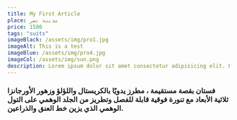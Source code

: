 ```yaml
---
title: My First Article
place: مدينة نصر
price: 1500
tags: "suits"
imageBlack: /assets/img/pro1.jpg
imageAlt: This is a test
imageBlue: /assets/img/pro4.jpg
imageCol: /assets/img/sun.png
description: Lorem ipsum dolor sit amet consectetur adipisicing elit. Perferendis accusantium sit illo neque rem omnis quaerat, nam similique vitae delectus ad magni vel quo maxime, magnam placeat. Reprehenderit, distinctio aliquam?
---
```


### فستان بقصة مستقيمة ، مطرز يدويًا بالكريستال واللؤلؤ وزهور الأورجانزا ثلاثية الأبعاد مع تنورة فوقية قابلة للفصل وتطريز من الجلد الوهمي على التول الوهمي الذي يزين خط العنق والذراعين.